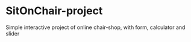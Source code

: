# SitOnChair-project

Simple interactive project of online chair-shop, with form, calculator and slider

